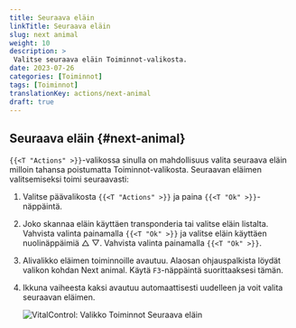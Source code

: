```yaml
---
title: Seuraava eläin
linkTitle: Seuraava eläin
slug: next animal
weight: 10
description: >
 Valitse seuraava eläin Toiminnot-valikosta.
date: 2023-07-26
categories: [Toiminnot]
tags: [Toiminnot]
translationKey: actions/next-animal
draft: true
---
```

## Seuraava eläin {#next-animal}

`{{<T "Actions" >}}`-valikossa sinulla on mahdollisuus valita seuraava eläin milloin tahansa poistumatta Toiminnot-valikosta. Seuraavan eläimen valitsemiseksi toimi seuraavasti:

1. Valitse päävalikosta `{{<T "Actions" >}}` ja paina `{{<T "Ok" >}}`-näppäintä.

2. Joko skannaa eläin käyttäen transponderia tai valitse eläin listalta. Vahvista valinta painamalla `{{<T "Ok" >}}` ja valitse eläin käyttäen nuolinäppäimiä △ ▽. Vahvista valinta painamalla `{{<T "Ok" >}}`.

3. Alivalikko eläimen toiminnoille avautuu. Alaosan ohjauspalkista löydät valikon kohdan Next animal. Käytä `F3`-näppäintä suorittaaksesi tämän.

4. Ikkuna vaiheesta kaksi avautuu automaattisesti uudelleen ja voit valita seuraavan eläimen.

    ![VitalControl: Valikko Toiminnot Seuraava eläin](../images/nextanimal.png "Valitse seuraava eläin")
    
